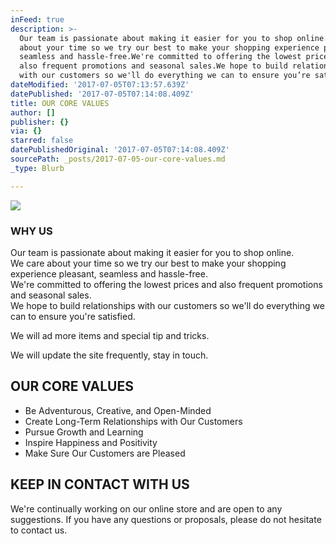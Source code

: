 ```yaml
---
inFeed: true
description: >-
  Our team is passionate about making it easier for you to shop online.We care
  about your time so we try our best to make your shopping experience pleasant,
  seamless and hassle-free.We're committed to offering the lowest prices and
  also frequent promotions and seasonal sales.We hope to build relationships
  with our customers so we'll do everything we can to ensure you’re satisfied. 
dateModified: '2017-07-05T07:13:57.639Z'
datePublished: '2017-07-05T07:14:08.409Z'
title: OUR CORE VALUES
author: []
publisher: {}
via: {}
starred: false
datePublishedOriginal: '2017-07-05T07:14:08.409Z'
sourcePath: _posts/2017-07-05-our-core-values.md
_type: Blurb

---
```

![](https://imgflo.herokuapp.com/graph/2b2431f8e7ba7b0/7377c8515cf7619efd8840acf39f1ce1/croprotate.png?cropheight=626&cropwidth=729&degrees=0&input=https%3A%2F%2Fthe-grid-user-content.s3-us-west-2.amazonaws.com%2F6b6f9e2b-855d-4ddd-9e84-d52ea9e585eb.png&x=40&y=0)

### WHY US

Our team is passionate about making it easier for you to shop online.  
We care about your time so we try our best to make your shopping experience pleasant, seamless and hassle-free.  
We're committed to offering the lowest prices and also frequent promotions and seasonal sales.  
We hope to build relationships with our customers so we'll do everything we can to ensure you're satisfied. 

We will ad more items and special tip and tricks.

We will update the site frequently, stay in touch.

## OUR CORE VALUES

* Be Adventurous, Creative, and Open-Minded
* Create Long-Term Relationships with Our Customers
* Pursue Growth and Learning
* Inspire Happiness and Positivity
* Make Sure Our Customers are Pleased

## KEEP IN CONTACT WITH US

We're continually working on our online store and are open to any suggestions. If you have any questions or proposals, please do not hesitate to contact us.